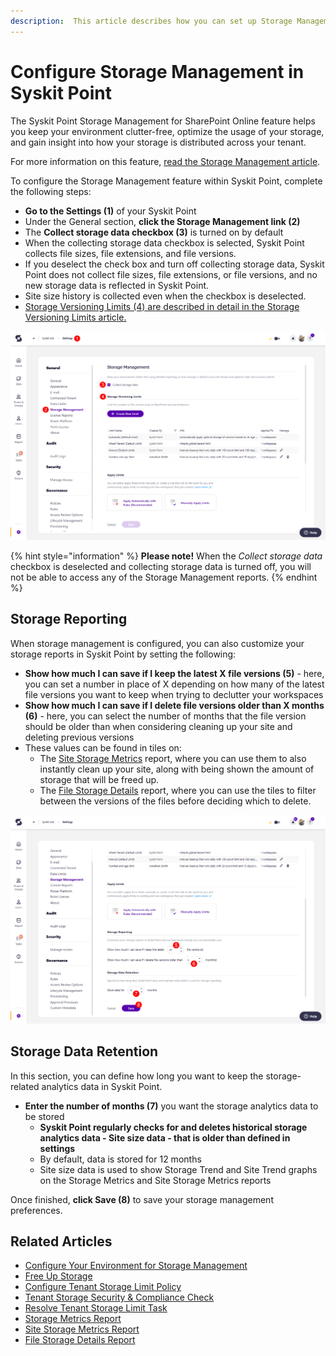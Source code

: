 ```yaml
---
description:  This article describes how you can set up Storage Management in Syskit Point. 
---
```


# Configure Storage Management in Syskit Point

The Syskit Point Storage Management for SharePoint Online feature helps you keep your environment clutter-free, optimize the usage of your storage, and gain insight into how your storage is distributed across your tenant.

For more information on this feature, [read the Storage Management article](../../../../storage-management/storage-reports.md). 

To configure the Storage Management feature within Syskit Point, complete the following steps:

* **Go to the Settings (1)** of your Syskit Point
* Under the General section, **click the Storage Management link (2)**
*  The **Collect storage data checkbox (3)** is turned on by default
  * When the collecting storage data checkbox is selected, Syskit Point collects file sizes, file extensions, and file versions. 
  * If you deselect the check box and turn off collecting storage data, Syskit Point does not collect file sizes, file extensions, or file versions, and no new storage data is reflected in Syskit Point.
  * Site size history is collected even when the checkbox is deselected. 
* [Storage Versioning Limits (4) are described in detail in the Storage Versioning Limits article.](../../../../storage-management/versioning-limits.md)

![Storage Management Settings](../../../../.gitbook/assets/configure-storage-management-collect-storage-data.png)

{% hint style="information" %}
**Please note!** When the _Collect storage data_ checkbox is deselected and collecting storage data is turned off, you will not be able to access any of the Storage Management reports.
{% endhint %}

## Storage Reporting

When storage management is configured, you can also customize your storage reports in Syskit Point by setting the following:
* **Show how much I can save if I keep the latest X file versions (5)** - here, you can set a number in place of X depending on how many of the latest file versions you want to keep when trying to declutter your workspaces
* **Show how much I can save if I delete file versions older than X months (6)** - here, you can select the number of months that the file version should be older than when considering cleaning up your site and deleting previous versions
* These values can be found in tiles on: 
  * The [Site Storage Metrics](../../../../storage-management/storage-reports.md#site-storage-metrics) report, where you can use them to also instantly clean up your site, along with being shown the amount of storage that will be freed up.
  * The [File Storage Details](../../../../storage-management/storage-reports.md#file-storage-details) report, where you can use the tiles to filter between the versions of the files before deciding which to delete. 

![Storage Management Settings - Reporting & Data Retention](../../../../.gitbook/assets/configure-storage-management-reporting-and-data-retention.png)

## Storage Data Retention

In this section, you can define how long you want to keep the storage-related analytics data in Syskit Point. 
* **Enter the number of months (7)** you want the storage analytics data to be stored
  * **Syskit Point regularly checks for and deletes historical storage analytics data - Site size data - that is older than defined in settings**
  * By default, data is stored for 12 months
  * Site size data is used to show Storage Trend and Site Trend graphs on the Storage Metrics and Site Storage Metrics reports

Once finished, **click Save (8)** to save your storage management preferences. 

## Related Articles

* [Configure Your Environment for Storage Management](../configure/additional/configure-point-for-storage-management.md)
* [Free Up Storage](../../../../storage-management/free-up-storage.md)
* [Configure Tenant Storage Limit Policy](../../../../governance-and-automation/automated-workflows/tenant-storage-admin.md)
* [Tenant Storage Security & Compliance Check](../../../../governance-and-automation/security-compliance-checks/tenant-storage.md)
* [Resolve Tenant Storage Limit Task](../../../../point-collaborators/resolve-governance-tasks/tenant-storage-limit.md)
* [Storage Metrics Report](../../../../storage-management/storage-reports.md)
* [Site Storage Metrics Report](../../../../storage-management/storage-reports.md#site-storage-metrics)
* [File Storage Details Report](../../../storage-management/storage-reports.md#file-storage-details)

